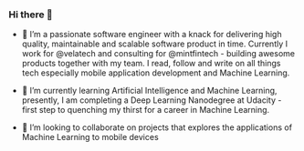 <!--
**jerryOkafor/jerryOkafor** is a ✨ _special_ ✨ repository because its `README.md` (this file) appears on your GitHub profile.

Here are some ideas to get you started:



- 🤔 I’m looking for help with ...
- 💬 Ask me about ...
- 📫 How to reach me: ...
- 😄 Pronouns: ...
- ⚡ Fun fact: ...
-->

### Hi there 👋

- 🔭 I’m a passionate software engineer with a knack for delivering high quality, maintainable and scalable software product in time. Currently I work for @velatech and consulting for @mintfintech - building awesome products together with my team. I read, follow and write on all things tech especially mobile application development and Machine Learning.

- 🌱 I’m currently learning Artificial Intelligence and Machine Learning, presently, I am  completing a Deep Learning Nanodegree at Udacity - first step to quenching my thirst for a career in Machine Learning.

- 👯 I’m looking to collaborate on projects that explores the applications of Machine Learning to mobile devices
